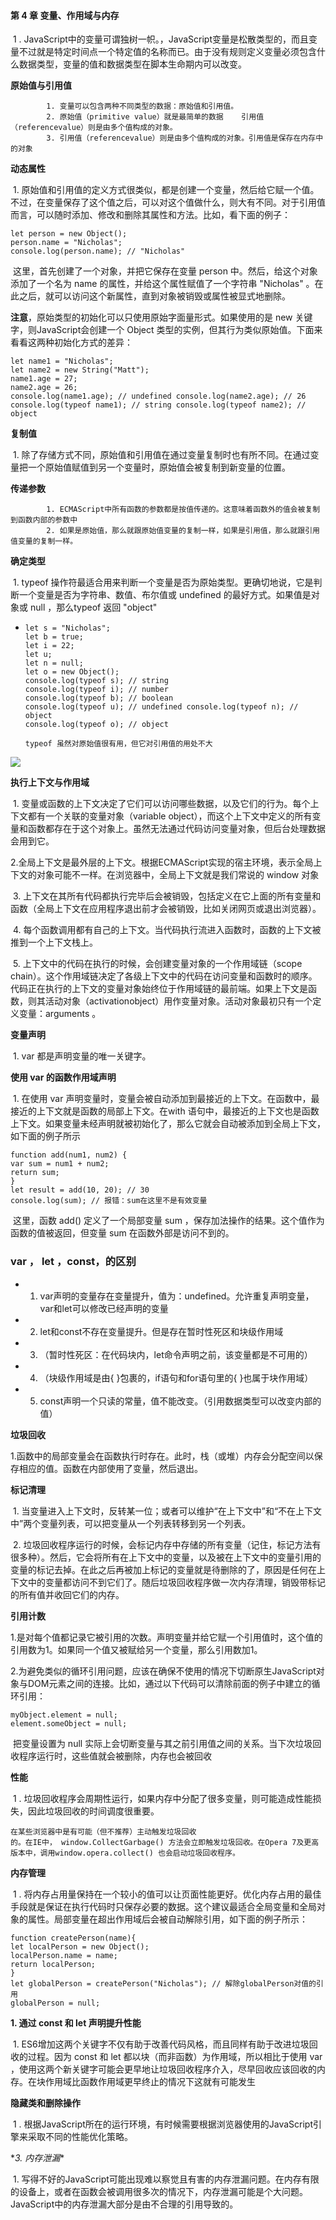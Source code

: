 #### **第 4 章 变量、作用域与内存**

​             1 . JavaScript中的变量可谓独树一帜。，JavaScript变量是松散类型的，而且变量不过就是特定时间点一个特定值的名称而已。由于没有规则定义变量必须包含什么数据类型，变量的值和数据类型在脚本生命期内可以改变。

**原始值与引用值**

			1. 变量可以包含两种不同类型的数据：原始值和引用值。
   			2. 原始值（primitive value）就是最简单的数据    引用值（referencevalue）则是由多个值构成的对象。
   			3. 引用值（referencevalue）则是由多个值构成的对象。引用值是保存在内存中的对象

**动态属性**

​                 1.  原始值和引用值的定义方式很类似，都是创建一个变量，然后给它赋一个值。不过，在变量保存了这个值之后，可以对这个值做什么，则大有不同。对于引用值而言，可以随时添加、修改和删除其属性和方法。比如，看下面的例子：

```
let person = new Object(); 
person.name = "Nicholas"; 
console.log(person.name); // "Nicholas"
```

​             这里，首先创建了一个对象，并把它保存在变量 person 中。然后，给这个对象添加了一个名为 name 的属性，并给这个属性赋值了一个字符串 "Nicholas" 。在此之后，就可以访问这个新属性，直到对象被销毁或属性被显式地删除。

​         **注意**，原始类型的初始化可以只使用原始字面量形式。如果使用的是 new 关键字，则JavaScript会创建一个 Object 类型的实例，但其行为类似原始值。下面来看看这两种初始化方式的差异：

```
let name1 = "Nicholas";
let name2 = new String("Matt");
name1.age = 27; 
name2.age = 26; 
console.log(name1.age); // undefined console.log(name2.age); // 26 
console.log(typeof name1); // string console.log(typeof name2); // object
```

**复制值**

​          1. 除了存储方式不同，原始值和引用值在通过变量复制时也有所不同。在通过变量把一个原始值赋值到另一个变量时，原始值会被复制到新变量的位置。

**传递参数**

			1. ECMAScript中所有函数的参数都是按值传递的。这意味着函数外的值会被复制到函数内部的参数中
   			2. 如果是原始值，那么就跟原始值变量的复制一样，如果是引用值，那么就跟引用值变量的复制一样。

**确定类型**

​            1.   typeof 操作符最适合用来判断一个变量是否为原始类型。更确切地说，它是判断一个变量是否为字符串、数值、布尔值或 undefined 的最好方式。如果值是对象或 null ，那么typeof 返回 "object" 

- ```
  let s = "Nicholas";
  let b = true; 
  let i = 22;
  let u; 
  let n = null;
  let o = new Object();
  console.log(typeof s); // string 
  console.log(typeof i); // number 
  console.log(typeof b); // boolean 
  console.log(typeof u); // undefined console.log(typeof n); // object 
  console.log(typeof o); // object
  
  typeof 虽然对原始值很有用，但它对引用值的用处不大
  ```

![](D:\田松\笔记\原型原型链\变量.png)

**执行上下文与作用域**

​       1. 变量或函数的上下文决定了它们可以访问哪些数据，以及它们的行为。每个上下文都有一个关联的变量对象（variable object），而这个上下文中定义的所有变量和函数都存在于这个对象上。虽然无法通过代码访问变量对象，但后台处理数据会用到它。

​        2.全局上下文是最外层的上下文。根据ECMAScript实现的宿主环境，表示全局上下文的对象可能不一样。在浏览器中，全局上下文就是我们常说的 window 对象

​       3. 上下文在其所有代码都执行完毕后会被销毁，包括定义在它上面的所有变量和函数（全局上下文在应用程序退出前才会被销毁，比如关闭网页或退出浏览器）。

​        4. 每个函数调用都有自己的上下文。当代码执行流进入函数时，函数的上下文被推到一个上下文栈上。

​         5. 上下文中的代码在执行的时候，会创建变量对象的一个作用域链（scope chain）。这个作用域链决定了各级上下文中的代码在访问变量和函数时的顺序。代码正在执行的上下文的变量对象始终位于作用域链的最前端。如果上下文是函数，则其活动对象（activationobject）用作变量对象。活动对象最初只有一个定义变量：arguments 。

**变量声明**

​         1. var 都是声明变量的唯一关键字。

**使用 var 的函数作用域声明**

​           1. 在使用 var 声明变量时，变量会被自动添加到最接近的上下文。在函数中，最接近的上下文就是函数的局部上下文。在with 语句中，最接近的上下文也是函数上下文。如果变量未经声明就被初始化了，那么它就会自动被添加到全局上下文，如下面的例子所示

```
function add(num1, num2) { 
var sum = num1 + num2;
return sum; 
}
let result = add(10, 20); // 30 
console.log(sum); // 报错：sum在这里不是有效变量
```

​          这里，函数 add() 定义了一个局部变量 sum ，保存加法操作的结果。这个值作为函数的值被返回，但变量 sum 在函数外部是访问不到的。



### var ， let  ，const，的区别

- 1. var声明的变量存在变量提升，值为：undefined。允许重复声明变量，var和let可以修改已经声明的变量
- 2. let和const不存在变量提升。但是存在暂时性死区和块级作用域
- 3. （暂时性死区：在代码块内，let命令声明之前，该变量都是不可用的）
- 4. （块级作用域是由{ }包裹的，if语句和for语句里的{ }也属于块作用域）
- 5. const声明一个只读的常量，值不能改变。（引用数据类型可以改变内部的值）

**垃圾回收**

​       1.函数中的局部变量会在函数执行时存在。此时，栈（或堆）内存会分配空间以保存相应的值。函数在内部使用了变量，然后退出。

**标记清理**

​          1. 当变量进入上下文时，反转某一位；或者可以维护“在上下文中”和“不在上下文中”两个变量列表，可以把变量从一个列表转移到另一个列表。

​         2. 垃圾回收程序运行的时候，会标记内存中存储的所有变量（记住，标记方法有很多种）。然后，它会将所有在上下文中的变量，以及被在上下文中的变量引用的变量的标记去掉。在此之后再被加上标记的变量就是待删除的了，原因是任何在上下文中的变量都访问不到它们了。随后垃圾回收程序做一次内存清理，销毁带标记的所有值并收回它们的内存。

**引用计数**

​        1.是对每个值都记录它被引用的次数。声明变量并给它赋一个引用值时，这个值的引用数为1。如果同一个值又被赋给另一个变量，那么引用数加1。

​        2.为避免类似的循环引用问题，应该在确保不使用的情况下切断原生JavaScript对象与DOM元素之间的连接。比如，通过以下代码可以清除前面的例子中建立的循环引用：

```
myObject.element = null; 
element.someObject = null;
```

​        把变量设置为 null 实际上会切断变量与其之前引用值之间的关系。当下次垃圾回收程序运行时，这些值就会被删除，内存也会被回收

**性能**

​          1 . 垃圾回收程序会周期性运行，如果内存中分配了很多变量，则可能造成性能损失，因此垃圾回收的时间调度很重要。

```
在某些浏览器中是有可能（但不推荐）主动触发垃圾回收
的。在IE中， window.CollectGarbage() 方法会立即触发垃圾回收。在Opera 7及更高版本中，调用window.opera.collect() 也会启动垃圾回收程序。
```

**内存管理**

​      1 . 将内存占用量保持在一个较小的值可以让页面性能更好。优化内存占用的最佳手段就是保证在执行代码时只保存必要的数据。这个建议最适合全局变量和全局对象的属性。局部变量在超出作用域后会被自动解除引用，如下面的例子所示：

```
function createPerson(name){
let localPerson = new Object();
localPerson.name = name; 
return localPerson;
}
let globalPerson = createPerson("Nicholas"); // 解除globalPerson对值的引用
globalPerson = null;
```

**1. 通过 const 和 let 声明提升性能**

​          1.  ES6增加这两个关键字不仅有助于改善代码风格，而且同样有助于改进垃圾回收的过程。因为 const 和 let 都以块（而非函数）为作用域，所以相比于使用 var ，使用这两个新关键字可能会更早地让垃圾回收程序介入，尽早回收应该回收的内存。在块作用域比函数作用域更早终止的情况下这就有可能发生

 **隐藏类和删除操作**

​        1 . 根据JavaScript所在的运行环境，有时候需要根据浏览器使用的JavaScript引擎来采取不同的性能优化策略。

\**3. 内存泄漏**

​         1. 写得不好的JavaScript可能出现难以察觉且有害的内存泄漏问题。在内存有限的设备上，或者在函数会被调用很多次的情况下，内存泄漏可能是个大问题。JavaScript中的内存泄漏大部分是由不合理的引用导致的。